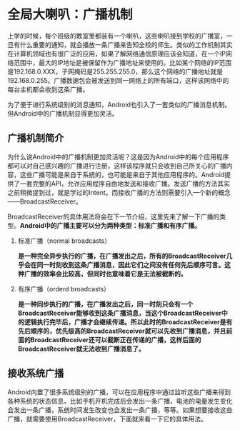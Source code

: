 # 全局大喇叭：广播机制

上学的时候，每个班级的教室里都装有一个喇叭，这些喇叭接到学校的广播室，一旦有什么重要的通知，就会播放一条广播来告知全校的师生。类似的工作机制其实在计算机领域也有很广泛的应用，如果了解网络通信原理应该会知道，在一个IP网络范围中，最大的IP地址是被保留作为广播地址来使用的。比如某个网络的IP范围是192.168.0.XXX，子网掩码是255.255.255.0，那么这个网络的广播地址就是192.168.0.255。广播数据包会被发送到同一网络上的所有端口，这样该网络中的每台主机都会收到这条广播。



为了便于进行系统级别的消息通知，Android也引入了一套类似的广播消息机制。但Android中的广播机制显得更加灵活。



## 广播机制简介

为什么说Android中的广播机制更加灵活呢？这是因为Android中的每个应用程序都可以对自己感兴趣的广播进行注册，这样该程序就只会收到自己所关心的广播内容，这些广播可能是来自于系统的，也可能是来自于其他应用程序的。Android提供了一套完整的API，允许应用程序自由地发送和接收广播。发送广播的方法其实之前稍微提到过，就是学过的Intent。而接收广播的方法则需要引入一个新的概念——BroadcastReceiver。



BroadcastReceiver的具体用法将会在下一节介绍，这里先来了解一下广播的类型。**Android中的广播主要可以分为两种类型：标准广播和有序广播。**

1. 标准广播（normal broadcasts）

   **是一种完全异步执行的广播，在广播发出之后，所有的BroadcastReceiver几乎会在同一时刻收到这条广播消息，因此它们之间没有任何先后顺序可言。这种广播的效率会比较高，但同时也意味着它是无法被截断的。**

2. 有序广播（orderd broadcasts）

   **是一种同步执行的广播，在广播发出之后，同一时刻只会有一个BroadcastReceiver能够收到这条广播消息，当这个BroadcastReceiver中的逻辑执行完毕后，广播才会继续传递。所以此时的BroadcastReceiver是有先后顺序的，优先级高的BroadcastReceiver就可以先收到广播消息，并且前面的BroadcastReceiver还可以截断正在传递的广播，这样后面的BroadcastReceiver就无法收到广播消息了。**



## 接收系统广播

Android内置了很多系统级别的广播，可以在应用程序中通过监听这些广播来得到各种系统的状态信息。比如手机开机完成后会发出一条广播，电池的电量发生变化会发出一条广播，系统时间发生改变也会发出一条广播，等等。如果想要接收这些广播，就需要使用BroadcastReceiver，下面就来看一下它的具体用法。





